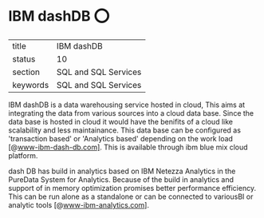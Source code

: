 # IBM dashDB :o:


|          |                      |
| -------- | -------------------- |
| title    | IBM dashDB           | 
| status   | 10                   |
| section  | SQL and SQL Services |
| keywords | SQL and SQL Services |



IBM dashDB is a data warehousing service hosted in cloud, This aims
at integrating the data from various sources into a cloud data
base. Since the data base is hosted in cloud it would have the
benifits of a cloud like scalability and less maintainance. This data
base can be configured as 'transaction based' or 'Analytics based'
depending on the work load [@www-ibm-dash-db.com]. This is
available through ibm blue mix cloud platform.

dash DB has build in analytics based on IBM Netezza Analytics in the
PureData System for Analytics. Because of the build in analytics and
support of in memory optimization promises better performance
efficiency.  This can be run alone as a standalone or can be connected
to variousBI or analytic tools [@www-ibm-analytics.com].


       
